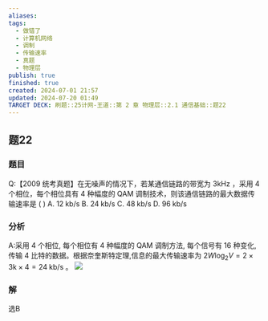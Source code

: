 ```yaml
---
aliases: 
tags:
  - 做错了
  - 计算机网络
  - 调制
  - 传输速率
  - 真题
  - 物理层
publish: true
finished: true
created: 2024-07-01 21:57
updated: 2024-07-20 01:49
TARGET DECK: 刷题::25计网-王道::第 2 章 物理层::2.1 通信基础::题22
---
```


## 题22
### 题目
Q:【2009 统考真题】在无噪声的情况下，若某通信链路的带宽为 $3\mathrm{{kHz}}$ ，采用 4 个相位，每个相位具有 4 种幅度的 QAM 调制技术，则该通信链路的最大数据传输速率是 ( )
A. ${12}\mathrm{\;{kb}}/\mathrm{s}$ 
B. ${24}\mathrm{\;{kb}}/\mathrm{s}$ 
C. ${48}\mathrm{\;{kb}}/\mathrm{s}$ 
D. ${96}\mathrm{\;{kb}}/\mathrm{s}$
### 分析
A:采用 4 个相位, 每个相位有 4 种幅度的 QAM 调制方法, 每个信号有 16 种变化, 传输 4 比特的数据。根据奈奎斯特定理,信息的最大传输速率为 ${2W}{\log }_{2}V = 2 \times  3\mathrm{k} \times  4 = {24}\mathrm{\;{kb}}/\mathrm{s}$ 。
![](https://img.hwenyi.tech/202407200150101.webp)
### 解
选B

